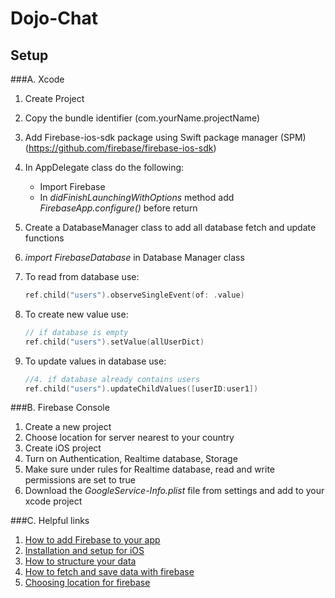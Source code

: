 # Dojo-Chat
 
## Setup

###A. Xcode

1. Create Project
2. Copy the bundle identifier (com.yourName.projectName)
3. Add Firebase-ios-sdk package using Swift package manager (SPM) (https://github.com/firebase/firebase-ios-sdk)
4. In AppDelegate class do the following:
   - Import Firebase
   - In *didFinishLaunchingWithOptions* method add *FirebaseApp.configure()* before return
5. Create a DatabaseManager class to add all database fetch and update functions
6. *import FirebaseDatabase* in Database Manager class
7. To read from database use:

   ~~~swift
   ref.child("users").observeSingleEvent(of: .value)
   ~~~
8. To create new value use:
	
	~~~swift
	// if database is empty
   	ref.child("users").setValue(allUserDict)
	~~~

9. To update values in database use:

	~~~swift
	//4. if database already contains users
   	ref.child("users").updateChildValues([userID:user1])
	~~~
   

###B. Firebase Console

1. Create a new project
2. Choose location for server nearest to your country
3. Create iOS project
4. Turn on Authentication, Realtime database, Storage
5. Make sure under rules for Realtime database, read and write permissions are set to true
6. Download the *GoogleService-Info.plist* file from settings and add to your xcode project

###C. Helpful links
1. [How to add Firebase to your app](https://firebase.google.com/docs/ios/setup)
2. [Installation and setup for iOS](https://firebase.google.com/docs/database/ios/start)
3. [How to structure your data](https://firebase.google.com/docs/database/ios/structure-data)
4. [How to fetch and save data with firebase](https://firebase.google.com/docs/database/ios/read-and-write)
5. [Choosing location for firebase](https://firebase.google.com/docs/firestore/locations)

